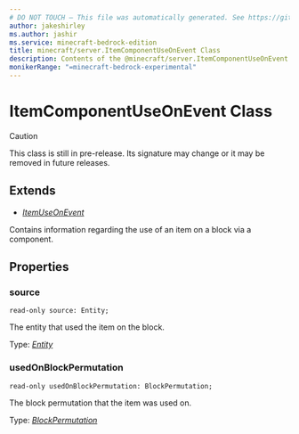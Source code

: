 ```yaml
---
# DO NOT TOUCH — This file was automatically generated. See https://github.com/mojang/minecraftapidocsgenerator to modify descriptions, examples, etc.
author: jakeshirley
ms.author: jashir
ms.service: minecraft-bedrock-edition
title: minecraft/server.ItemComponentUseOnEvent Class
description: Contents of the @minecraft/server.ItemComponentUseOnEvent class.
monikerRange: "=minecraft-bedrock-experimental"
---
```

# ItemComponentUseOnEvent Class

> [!CAUTION]
> This class is still in pre-release.  Its signature may change or it may be removed in future releases.

## Extends
- [*ItemUseOnEvent*](ItemUseOnEvent.md)

Contains information regarding the use of an item on a block via a component.

## Properties

### **source**
`read-only source: Entity;`

The entity that used the item on the block.

Type: [*Entity*](Entity.md)

### **usedOnBlockPermutation**
`read-only usedOnBlockPermutation: BlockPermutation;`

The block permutation that the item was used on.

Type: [*BlockPermutation*](BlockPermutation.md)
